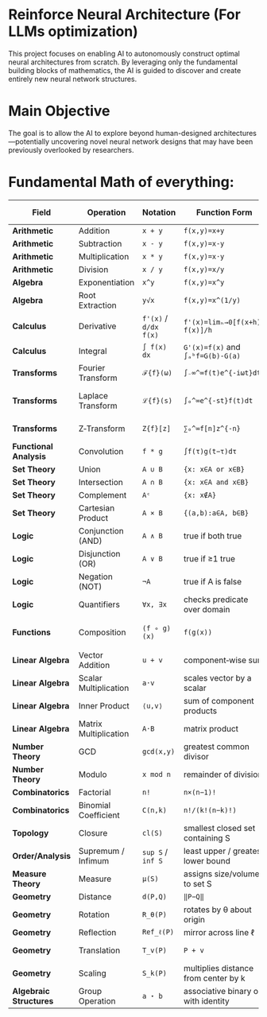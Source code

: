 # Reinforce Neural Architecture (For LLMs optimization)

This project focuses on enabling AI to autonomously construct optimal neural architectures from scratch. By leveraging only the fundamental building blocks of mathematics, the AI is guided to discover and create entirely new neural network structures.

# Main Objective
The goal is to allow the AI to explore beyond human-designed architectures—potentially uncovering novel neural network designs that may have been previously overlooked by researchers.


# Fundamental Math of everything:
| Field                      | Operation                | Notation                | Function Form                           | Inverse Operation             | Inverse Notation        | Function Form (Inverse)                      |
|----------------------------|--------------------------|-------------------------|-----------------------------------------|-------------------------------|-------------------------|----------------------------------------------|
| **Arithmetic**             | Addition                 | `x + y`                 | `f(x,y)=x+y`                            | Subtraction                   | `x - y`                 | `g(x,y)=x-y`                                 |
| **Arithmetic**             | Subtraction              | `x - y`                 | `f(x,y)=x-y`                            | Addition                       | `x + y`                 | `g(x,y)=x+y`                                 |
| **Arithmetic**             | Multiplication           | `x * y`                 | `f(x,y)=x·y`                            | Division                       | `x / y`                 | `g(x,y)=x/y`                                 |
| **Arithmetic**             | Division                 | `x / y`                 | `f(x,y)=x/y`                            | Multiplication                 | `x * y`                 | `g(x,y)=x·y`                                 |
| **Algebra**                | Exponentiation           | `x^y`                   | `f(x,y)=x^y`                            | Logarithm                      | `log_b x`              | `g(x)=log_b(x)`                              |
| **Algebra**                | Root Extraction          | `y√x`                   | `f(x,y)=x^(1/y)`                        | Exponentiation                 | `x^y`                   | `g(x,y)=x^y`                                 |
| **Calculus**               | Derivative               | `f'(x)` / `d/dx f(x)`   | `f'(x)=limₕ→0[f(x+h)-f(x)]/h`           | Integral                       | `∫ f(x) dx`             | `G(x)=∫f(x)dx`                               |
| **Calculus**               | Integral                 | `∫ f(x) dx`             | `G'(x)=f(x)` and `∫ₐᵇf=G(b)-G(a)`         | Derivative                     | `d/dx f(x)`            | `g(x)=f'(x)`                                 |
| **Transforms**             | Fourier Transform        | `ℱ{f}(ω)`              | `∫₋∞^∞f(t)e^{-iωt}dt`                   | Inverse Fourier Transform      | `ℱ⁻¹{F}(t)`           | `1/2π∫₋∞^∞F(ω)e^{iωt}dω`                    |
| **Transforms**             | Laplace Transform        | `ℒ{f}(s)`              | `∫₀^∞e^{-st}f(t)dt`                     | Inverse Laplace Transform      | `ℒ⁻¹{F}(t)`           | complex Bromwich integral                   |
| **Transforms**             | Z‑Transform              | `Z{f}[z]`              | `∑₀^∞f[n]z^{-n}`                        | Inverse Z‑Transform            | `Z⁻¹{F}[n]`           | complex contour sum                         |
| **Functional Analysis**    | Convolution              | `f * g`                 | `∫f(τ)g(t−τ)dτ`                         | Deconvolution                  | —                       | inverse integral deconvolution              |
| **Set Theory**             | Union                    | `A ∪ B`                 | `{x: x∈A or x∈B}`                       | N/A                            | —                       | —                                            |
| **Set Theory**             | Intersection             | `A ∩ B`                 | `{x: x∈A and x∈B}`                      | N/A                            | —                       | —                                            |
| **Set Theory**             | Complement               | `Aᶜ`                     | `{x: x∉A}`                               | Complement                     | `Aᶜ`                     | `{x: x∉(Aᶜ)}`                                |
| **Set Theory**             | Cartesian Product        | `A × B`                 | `{(a,b):a∈A, b∈B}`                     | Projection                     | `π₁, π₂`               | `(π₁(x,y)=x, π₂(x,y)=y)`                     |
| **Logic**                  | Conjunction (AND)        | `A ∧ B`                 | true if both true                       | N/A                            | —                       | —                                            |
| **Logic**                  | Disjunction (OR)         | `A ∨ B`                 | true if ≥1 true                         | N/A                            | —                       | —                                            |
| **Logic**                  | Negation (NOT)           | `¬A`                     | true if A is false                      | Negation                       | `¬A`                     | true if A is false                           |
| **Logic**                  | Quantifiers              | `∀x, ∃x`               | checks predicate over domain            | N/A                            | —                       | —                                            |
| **Functions**              | Composition              | `(f ∘ g)(x)`            | `f(g(x))`                               | Decomposition (when invertible) | `(g⁻¹ ∘ f⁻¹)(x)`       | undoes composition if inverses exist         |
| **Linear Algebra**         | Vector Addition          | `u + v`                 | component‐wise sum                      | Vector Subtraction             | `u - v`                 | `g(u,v)=u-v`                                 |
| **Linear Algebra**         | Scalar Multiplication    | `a·v`                   | scales vector by a scalar               | Scalar Division                | `v/a`                   | `g(a,v)=v/a`                                 |
| **Linear Algebra**         | Inner Product            | `⟨u,v⟩`                 | sum of component products               | N/A                            | —                       | —                                            |
| **Linear Algebra**         | Matrix Multiplication    | `A·B`                   | matrix product                          | Matrix Inversion               | `A⁻¹`                   | `A·A⁻¹=I`                                    |
| **Number Theory**          | GCD                      | `gcd(x,y)`              | greatest common divisor                  | N/A                            | —                       | —                                            |
| **Number Theory**          | Modulo                   | `x mod n`               | remainder of division                    | N/A                            | —                       | —                                            |
| **Combinatorics**          | Factorial                | `n!`                     | `n×(n−1)!`                              | N/A                            | —                       | —                                            |
| **Combinatorics**          | Binomial Coefficient     | `C(n,k)`                | `n!/(k!(n−k)!)`                         | N/A                            | —                       | —                                            |
| **Topology**               | Closure                  | `cl(S)`                 | smallest closed set containing S        | Interior                       | `int(S)`               | largest open set inside S                   |
| **Order/Analysis**         | Supremum / Infimum       | `sup S` / `inf S`       | least upper / greatest lower bound      | infimum / supremum             | `inf S` / `sup S`      | converse bound operations                    |
| **Measure Theory**         | Measure                   | `μ(S)`                 | assigns size/volume to set S            | N/A                            | —                       | —                                            |
| **Geometry**               | Distance                  | `d(P,Q)`                | `‖P−Q‖`                                 | N/A                            | —                       | —                                            |
| **Geometry**               | Rotation                  | `R_θ(P)`                | rotates by θ about origin               | Rotation by –θ                 | `R_{−θ}(P)`            | rotates back by θ                           |
| **Geometry**               | Reflection                | `Ref_ℓ(P)`              | mirror across line ℓ                     | Reflection                     | `Ref_ℓ(P)`            | self‐inverse isometry                       |
| **Geometry**               | Translation               | `T_v(P)`                | `P + v`                                 | Translation by –v              | `T_{−v}(P)`           | `P + (−v)`                                  |
| **Geometry**               | Scaling                   | `S_k(P)`                | multiplies distance from center by k    | Scaling by 1/k                 | `S_{1/k}(P)`         | divides distance by k                       |
| **Algebraic Structures**   | Group Operation          | `a ⋆ b`                 | associative binary op with identity      | Group Inverse                  | `a⁻¹`                   | `a⋆a⁻¹=e`                                   |
